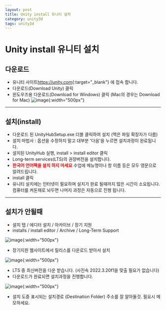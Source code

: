 ```yaml
---
layout: post
title: Unity install 유니티 설치
category: unity3d
tags: unity3d
---
```


# Unity install 유니티 설치

## 다운로드
- 유니티 사이트<https://unity.com>{:target="_blank"} 에 접속 합니다.
- 다운로드(Download Unity) 클릭
- 윈도우즈용 다운로드(Download for Windows) 클릭 (Mac의 경우는 Download for Mac)
![image](https://github.com/gunug/gunug.github.io/assets/52345276/b7a865e1-c873-4f85-97c0-efb31f2ab427){:width="500px"}

---

## 설치(install)
- 다운로드 된 UnityHubSetup.exe 더블 클릭하여 설치 (맥은 파일 확장자가 다름)
- 설치 마법사 : 옵션을 수정하지 말고 대부분 '다음'을 누르면 설치과정이 완료됩니다.
- 설치된 UnityHub 실행, install > install editor 클릭
- Long-term services(LTS)의 권장버전을 설치합니다.
- <b style="color:red">한국어 언어팩을 설치 하지 마세요</b> 수업에 메뉴명이나 창 이름 등은 모두 영문으로 알려드립니다.
- install 클릭
- 유니티 설치에는 인터넷이 필요하며 설치가 완료 될때까지 많은 시간이 소요됩니다. 컴퓨터를 켜둔채로 놔두면 나머지 과정은 자동으로 진행 됩니다.

---

## 설치가 안될때
- 설치 탭 / 에디터 설치 / 아카이브 / 장기 지원
- installs / install editor / Archive / Long-Term Support

![image](https://github.com/gunug/gunug.github.io/assets/52345276/1a3b1210-b242-4e71-918f-0d7075f61e7c){:width="500px"}

- 장기지원 웹사이트에서 릴리스를 다운로드 받아서 설치

![image](https://github.com/gunug/gunug.github.io/assets/52345276/e198cb1a-e2ae-4e57-89e9-f8fd6becf8bd){:width="500px"}

- LTS 중 최신버전을 다운 받습니다. (사진속 2022.3.20f1을 맞출 필요가 없습니다)
- 다운로드가 완료되면 설치과정을 진행합니다.

![image](https://github.com/gunug/gunug.github.io/assets/52345276/82a1076f-22c6-47b2-acdb-b4bef500d14f){:width="500px"}

- 설치 도중 표시되는 설치경로 (Destination Folder) 주소를 잘 알아둘것. 필요시 메모하세요.
